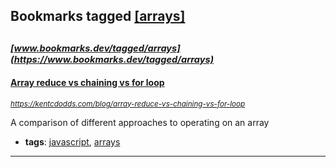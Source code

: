 ## Bookmarks tagged [[arrays]](https://www.bookmarks.dev?q=[arrays])

_<sup><sup>[www.bookmarks.dev/tagged/arrays](https://www.bookmarks.dev/tagged/arrays)</sup></sup>_
---
#### [Array reduce vs chaining vs for loop](https://kentcdodds.com/blog/array-reduce-vs-chaining-vs-for-loop)
_<sup>https://kentcdodds.com/blog/array-reduce-vs-chaining-vs-for-loop</sup>_

A comparison of different approaches to operating on an array

* **tags**: [javascript](../tagged/javascript.md), [arrays](../tagged/arrays.md)
---
